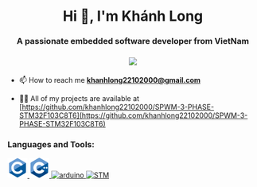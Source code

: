 <h1 align="center">Hi 👋, I'm Khánh Long</h1>
<h3 align="center">A passionate embedded software developer from VietNam</h3>
<h3 align="center"><img src="https://img.icons8.com/clouds/1x/vietnam--v2.png" /></h3>

- 📫 How to reach me **khanhlong22102000@gmail.com**

- 👨‍💻 All of my projects are available at [https://github.com/khanhlong22102000/SPWM-3-PHASE-STM32F103C8T6](https://github.com/khanhlong22102000/SPWM-3-PHASE-STM32F103C8T6)

<p align="left">
</p>

<h3 align="left">Languages and Tools:</h3>
<p align="left">  <a href="https://www.cprogramming.com/" target="_blank" rel="noreferrer"> <img src="https://raw.githubusercontent.com/devicons/devicon/master/icons/c/c-original.svg" alt="c" width="40" height="40"/> </a> <a href="https://www.w3schools.com/cpp/" target="_blank" rel="noreferrer"> <img src="https://raw.githubusercontent.com/devicons/devicon/master/icons/cplusplus/cplusplus-original.svg" alt="cplusplus" width="40" height="40"/> </a> <a href="https://www.arduino.cc/" target="_blank" rel="noreferrer"> <img src="https://cdn.worldvectorlogo.com/logos/arduino-1.svg" alt="arduino" width="40" height="40"/> </a> <a href="https://www.st.com/" target="_blank" rel="noreferrer"> <img src="https://www.mathworks.com/products/hardware/stm32/_jcr_content/mainParsys/band_1359430223_copy_1750348841/mainParsys/columns_copy_copy_co/86bc18d0-5a02-4fe5-9081-fe4c5b328c47/image_copy.adapt.full.medium.svg/1679572759575.svg" alt="STM" width="40" height="40"/> </p>
